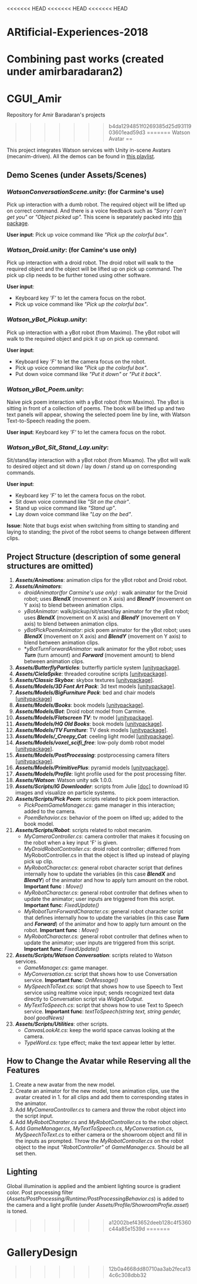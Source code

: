 <<<<<<< HEAD
<<<<<<< HEAD
<<<<<<< HEAD
# ARtificial-Experiences-2018
Combining past works (created under amirbaradaran2)
=======
# CGUI_Amir
Repository for Amir Baradaran's projects
>>>>>>> b4da1294851f0269385d25d9311903601ead59d3
=======
Watson Avatar
==

This project integrates Watson services with Unity in-scene Avatars (mecanim-driven). All the demos can be found in [this playlist](https://www.youtube.com/playlist?list=PLKjvzG3vJ6gocim7N6fg5sMcMnOZKnSe0).

Demo Scenes (under Assets/Scenes)
--

### *WatsonConversationScene.unity*: (for Carmine's use) 
Pick up interaction with a dumb robot. The required object will be lifted up on correct command. And there is a voice feedback such as *"Sorry I can't get you"* or *"Object picked up".* This scene is separately packed into [this package](https://www.dropbox.com/s/xu2f7ezatjhaxee/Watson_Conversation_Bootcamp.unitypackage?dl=0).

**User input**: Pick up voice command like *"Pick up the colorful box"*.

### *Watson_Droid.unity*: (for Camine's use only)
Pick up interaction with a droid robot. The droid robot will walk to the required object and the object will be lifted up on pick up command. The pick up clip needs to be further toned using other software.

**User input**: 
- Keyboard key *'F'* to let the camera focus on the robot.
- Pick up voice command like *"Pick up the colorful box"*.

### *Watson_yBot_Pickup.unity*:
Pick up interaction with a yBot robot (from Maximo). The yBot robot will walk to the required object and pick it up on pick up command. 

**User input**:
- Keyboard key *'F'* to let the camera focus on the robot.
- Pick up voice command like *"Pick up the colorful box"*.
- Put down voice command like *"Put it down"* or *"Put it back"*.

### *Watson_yBot_Poem.unity*:
Naive pick poem interaction with a yBot robot (from Maximo). The yBot is sitting in front of a collection of poems. The book will be lifted up and two text panels will appear, showing the selected poem line by line, with Watson Text-to-Speech reading the poem. 

**User input**: Keyboard key *'F'* to let the camera focus on the robot.

### *Watson_yBot_Sit_Stand_Lay.unity*:
Sit/stand/lay interaction with a yBot robot (from Mixamo). The yBot will walk to desired object and sit down / lay down / stand up on corresponding commands. 

**User input**: 
- Keyboard key *'F'* to let the camera focus on the robot.
- Sit down voice command like *"Sit on the chair"*.
- Stand up voice command like *"Stand up"*.
- Lay down voice command like *"Lay on the bed"*.

**Issue**:
Note that bugs exist when switching from sitting to standing and laying to standing; the pivot of the robot seems to change between different clips.

Project Structure (description of some general structures are omitted)
--
1. ***Assets/Animations***: animation clips for the yBot robot and Droid robot.
2. ***Assets/Animators***: 
	- *droidAnimator(for Carmine's use only)* : walk animator for the Droid robot; uses ***BlendX*** (movement on X axis) and ***BlendY*** (movement on Y axis) to blend between animation clips.
	- *yBotAnimator*: walk/pickup/sit/stand/lay animator for the yBot robot; uses ***BlendX*** (movement on X axis) and ***BlendY*** (movement on Y axis) to blend between animation clips.
	- *yBotPickPoemAnimator*: pick poem animator for the yBot robot; uses ***BlendX*** (movement on X axis) and ***BlendY*** (movement on Y axis) to blend between animation clips.
	- **yBotTurnForwardAnimator*: walk animator for the yBot robot; uses ***Turn*** (turn amount) and ***Forward*** (movement amount) to blend between animation clips.
3. ***Assets/ButterflyParticles***: butterfly particle system [[unitypackage]](https://assetstore.unity.com/packages/vfx/particles/butterfly-particle-system-4000).
4. ***Assets/CielaSpike***: threaded coroutine scripts [[unitypackage]](https://assetstore.unity.com/packages/tools/thread-ninja-multithread-coroutine-15717).
5. ***Assets/Classic Skybox***: skybox textures [[unitypackage]](https://assetstore.unity.com/packages/2d/textures-materials/sky/classic-skybox-24923).
6. ***Assets/Models/3D Font Art Pack***: 3d text models [[unitypackage]](https://assetstore.unity.com/packages/3d/props/3d-font-art-pack-65635).
7. ***Assets/Models/BigFurniture Pack***: bed and chair models [[unitypackage]](https://assetstore.unity.com/packages/3d/props/furniture/big-furniture-pack-7717)
8. ***Assets/Models/Books***: book models [[unitypackage]](https://assetstore.unity.com/packages/3d/props/interior/books-3356).
9. ***Assets/Models/Bot***: Droid robot model from Carmine.
10. ***Assets/Models/Flatscreen TV***: tv model [[unitypackage]](https://assetstore.unity.com/packages/3d/props/electronics/flatscreen-tv-9721).
11. ***Assets/Models/HQ Old Books***: book models [[unitypackage]](https://assetstore.unity.com/packages/3d/props/hq-old-books-96841).
12. ***Assets/Models/TV Furniture***: TV desk models [[unitypackage]](https://assetstore.unity.com/packages/3d/props/electronics/tv-furniture-60122).
13. ***Assets/Models/_Creepy_Cat***: ceeling light model [[unitypackage]](https://assetstore.unity.com/packages/3d/environments/3d-scifi-kit-starter-kit-92152).
14. ***Assets/Models/voxel_scifi_free***: low-poly domb robot model [[unitypackage]](https://assetstore.unity.com/packages/3d/environments/sci-fi/voxel-scifi-environment-free-version-101492).
15. ***Assets/Models/PostProcessing***: postprocessing camera filters [[unitypackage]](https://assetstore.unity.com/packages/essentials/post-processing-stack-83912).
16. ***Assets/Models/PrimitivePlus***: pyramid models [[unitypackage]](https://www.assetstore.unity3d.com/en/#!/content/25542).
17. ***Assets/Models/Profile***: light profile used for the post processing filter.
18. ***Assets/Watson***: Watson unity sdk 1.0.0.
19. ***Assets/Scripts/IG Downloader***: scripts from Julie [[doc]](https://docs.google.com/document/d/1dYlU322MgREKFApCiEhhtbiiFRyzV7XFlqVQy2ifLU0/edit#) to download IG images and visualize on particle systems.
20. ***Assets/Scripts/Pick Poem***: scripts related to pick poem interaction.
	- *PickPoemGameManager.cs*: game manager in this interaction; added to the camera.
	- *PoemBehavior.cs*: behavior of the poem on lifted up; added to the book model.
21. ***Assets/Scripts/Robot***: scripts related to robot mecanim.
	- *MyCameraController.cs*: camera controller that makes it focusing on the robot when a key input 'F' is given.
	- *MyDroidRobotController.cs*: droid robot controller; differred from MyRobotController.cs in that the object is lifted up instead of playing pick up clip.
	- *MyRobotCharacter.cs*: general robot character script that defines internally how to update the variables (in this case ***BlendX*** and ***BlendY***) of the animator and how to apply turn amount on the robot.
		**Important func** :  *Move()*
	- *MyRobotCharacter.cs*: general robot controller that defines when to update the animator; user inputs are triggered from this script.
		**Important func**: *FixedUpdate()*
	- *MyRobotTurnForwardCharacter.cs*: general robot character script that defines internally how to update the variables (in this case ***Turn*** and ***Forward***) of the animator and how to apply turn amount on the robot.
		**Important func** :  *Move()*
	- *MyRobotCharacter.cs*: general robot controller that defines when to update the animator; user inputs are triggered from this script.
		**Important func**: *FixedUpdate()*
22. ***Assets/Scripts/Watson Conversation***: scripts related to Watson services.
	- *GameManager.cs*: game manager. 
	- *MyConversation.cs*: script that shows how to use Conversation service.
		**Important func**: *OnMessage()*
	- *MySpeechToText.cs*: script that shows how to use Speech to Text service using realtime voice input; sends recognized text data directly to Conversation script via *Widget.Output*.
	- *MyTextToSpeech.cs*: script that shows how to use Text to Speech service.
		**Important func**: *textToSpeech(string text, string gender, bool goodNews)*
23. ***Assets/Scripts/Utilities***: other scripts.
	- *CanvasLookAt.cs*: keep the world space canvas looking at the camera.
	- *TypeWord.cs*: type effect; make the text appear letter by letter.

How to Change the Avatar while Reserving all the Features
--
1. Create a new avatar from the new model.
2. Create an animator for the new model, tone animation clips, use the avatar created in 1. for all clips and add them to corresponding states in the animator.
3. Add *MyCameraController.cs* to camera and throw the robot object into the script input.
4. Add *MyRobotCharater.cs* and *MyRobotController.cs* to the robot object.
5. Add *GameManager.cs*, *MyTextToSpeech.cs*, *MyConversation.cs*, *MySpeechToText.cs* to either camera or the showroom object and fill in the inputs as prompted. Throw the *MyRobotController.cs* on the robot object to the input *"RobotController"* of *GameManager.cs*. Should be all set then.

Lighting
--
Global illumination is applied and the ambient lighting source is gradient color. Post processing filter (*Assets/PostProcessing/Runtime/PostProcessingBehavior.cs*) is added to the camera and a light profile (under *Assets/Profile/ShowroomProfie.asset*) is toned.
>>>>>>> a12002bef43652deeb128c4f5360c44a85e1539d
=======
# GalleryDesign
>>>>>>> 12b0a4668dd80710aa3ab2feca134c6c308dbb32
